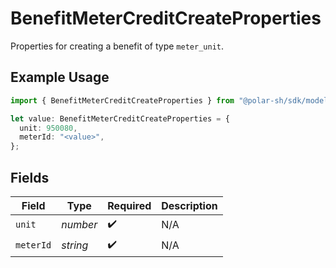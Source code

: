 # BenefitMeterCreditCreateProperties

Properties for creating a benefit of type `meter_unit`.

## Example Usage

```typescript
import { BenefitMeterCreditCreateProperties } from "@polar-sh/sdk/models/components/benefitmetercreditcreateproperties.js";

let value: BenefitMeterCreditCreateProperties = {
  unit: 950080,
  meterId: "<value>",
};
```

## Fields

| Field              | Type               | Required           | Description        |
| ------------------ | ------------------ | ------------------ | ------------------ |
| `unit`             | *number*           | :heavy_check_mark: | N/A                |
| `meterId`          | *string*           | :heavy_check_mark: | N/A                |